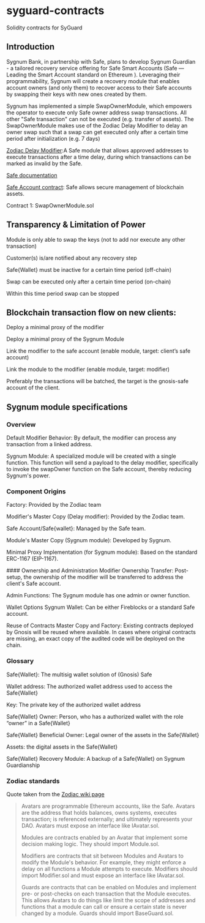 # syguard-contracts

Solidity contracts for SyGuard


## Introduction

Sygnum Bank, in partnership with Safe, plans to develop Sygnum Guardian - a tailored recovery service offering for Safe Smart Accounts (Safe — Leading the Smart Account standard on Ethereum ). Leveraging their programmability, Sygnum will create a recovery module that enables account owners (and only them) to recover access to their Safe accounts by swapping their keys with new ones created by them.

Sygnum has implemented a simple SwapOwnerModule, which empowers the operator to execute only Safe owner address swap transactions. All other "Safe transaction" can not be executed (e.g. transfer of assets). The SwapOwnerModule makes use of the Zodiac Delay Modifier to delay an owner swap such that a swap can get executed only after a certain time period after initialization (e.g. 7 days)

[Zodiac Delay Modifier](https://github.com/gnosis/zodiac-modifier-delay):A Safe module that allows approved addresses to execute transactions after a time delay, during which transactions can be marked as invalid by the Safe.

[Safe documentation](https://docs.safe.global/safe-smart-account/safe-smart-account)

[Safe Account contract](https://github.com/safe-global/safe-contracts): Safe allows secure management of blockchain assets.

Contract 1: SwapOwnerModule.sol

## Transparency & Limitation of Power
Module is only able to swap the keys (not to add nor execute any other transaction)

Customer(s) is/are notified about any recovery step

Safe{Wallet} must be inactive for a certain time period (off-chain)

Swap can be executed only after a certain time period (on-chain)

Within this time period swap can be stopped

## Blockchain transaction flow on new clients:

Deploy a minimal proxy of the modifier

Deploy a minimal proxy of the Sygnum Module

Link the modifier to the safe account (enable module, target: client’s safe account)

Link the module to the modifier (enable module, target: modifier)

Preferably the transactions will be batched, the target is the gnosis-safe account of the client.

## Sygnum module specifications
### Overview
Default Modifier Behavior: By default, the modifier can process any transaction from a linked address.

Sygnum Module: A specialized module will be created with a single function. This function will send a payload to the delay modifier, specifically to invoke the swapOwner function on the Safe account, thereby reducing Sygnum's power.

### Component Origins
Factory: Provided by the Zodiac team

Modifier's Master Copy (Delay modifier): Provided by the Zodiac team.

Safe Account/Safe{wallet}: Managed by the Safe team.

Module's Master Copy (Sygnum module): Developed by Sygnum.

Minimal Proxy Implementation (for Sygnum module): Based on the standard ERC-1167 (EIP-1167).

#### Ownership and Administration
Modifier Ownership Transfer: Post-setup, the ownership of the modifier will be transferred to address the client's Safe account.

Admin Functions: The Sygnum module has one admin or owner function.

Wallet Options
Sygnum Wallet: Can be either Fireblocks or a standard Safe account.

Reuse of Contracts
Master Copy and Factory: Existing contracts deployed by Gnosis will be reused where available. In cases where original contracts are missing, an exact copy of the audited code will be deployed on the chain.

### Glossary

Safe{Wallet}: The multisig wallet solution of (Gnosis) Safe

Wallet address: The authorized wallet address used to access the Safe{Wallet}

Key: The private key of the authorized wallet address

Safe{Wallet} Owner: Person, who has a authorized wallet with the role “owner” in a Safe{Wallet}

Safe{Wallet} Beneficial Owner: Legal owner of the assets in the Safe{Wallet}

Assets: the digital assets in the Safe{Wallet}

Safe{Wallet} Recovery Module: A backup of a Safe{Wallet} on Sygnum Guardianship

### Zodiac standards
Quote taken from the [Zodiac wiki page](https://zodiac.wiki/index.php/Introduction:_Zodiac_Standard)

>Avatars are programmable Ethereum accounts, like the Safe. Avatars are the address that holds balances, owns systems, executes transaction; is referenced externally; and ultimately represents your DAO. Avatars must expose an interface like IAvatar.sol.
>
>Modules are contracts enabled by an Avatar that implement some decision making logic. They should import Module.sol.
>
>Modifiers are contracts that sit between Modules and Avatars to modify the Module's behavior. For example, they might enforce a delay on all functions a Module attempts to execute. Modifiers should import Modifier.sol and must expose an interface like IAvatar.sol.
>
>Guards are contracts that can be enabled on Modules and implement pre- or post-checks on each transaction that the Module executes. This allows Avatars to do things like limit the scope of addresses and functions that a module can call or ensure a certain state is never changed by a module. Guards should import BaseGuard.sol.
